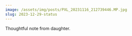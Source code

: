 ```yaml
---
image: /assets/img/posts/PXL_20231116_212739446.MP.jpg
slug: 2023-12-29-status
---
```


Thoughtful note from daughter.